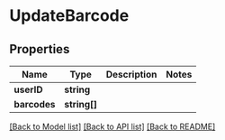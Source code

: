 # UpdateBarcode

## Properties
Name | Type | Description | Notes
------------ | ------------- | ------------- | -------------
**userID** | **string** |  | 
**barcodes** | **string[]** |  | 

[[Back to Model list]](../README.md#documentation-for-models) [[Back to API list]](../README.md#documentation-for-api-endpoints) [[Back to README]](../README.md)


